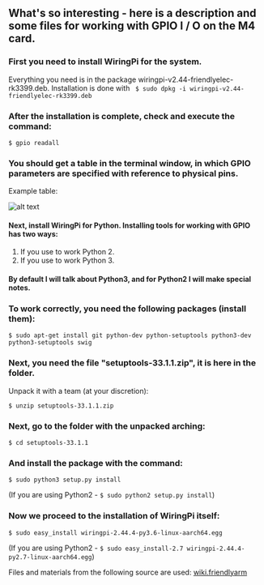 ## What's so interesting - here is a description and some files for working with GPIO I / O on the M4 card.

### First you need to install WiringPi for the system. 
Everything you need is in the package wiringpi-v2.44-friendlyelec-rk3399.deb.
Installation is done with
`` $ sudo dpkg -i wiringpi-v2.44-friendlyelec-rk3399.deb``

### After the installation is complete, check and execute the command:

```$ gpio readall```

### You should get a table in the terminal window, in which GPIO parameters are specified with reference to physical pins.
Example table:

![alt text](https://github.com/Pavelectric/M4/blob/master/M4_Readall.png)


#### Next, install WiringPi for Python. Installing tools for working with GPIO has two ways:
1. If you use to work Python 2.
2. If you use to work Python 3.

#### By default I will talk about Python3, and for Python2 I will make special notes.

### To work correctly, you need the following packages (install them):

```$ sudo apt-get install git python-dev python-setuptools python3-dev python3-setuptools swig```

### Next, you need the file "setuptools-33.1.1.zip", it is here in the folder. 
Unpack it with a team (at your discretion):

```$ unzip setuptools-33.1.1.zip```

### Next, go to the folder with the unpacked arching:

```$ cd setuptools-33.1.1```

### And install the package with the command:

``$ sudo python3 setup.py install``

(If you are using Python2 - ```$ sudo python2 setup.py install```)

### Now we proceed to the installation of WiringPi itself:

```$ sudo easy_install wiringpi-2.44.4-py3.6-linux-aarch64.egg```

(If you are using Python2 - ```$ sudo easy_install-2.7 wiringpi-2.44.4-py2.7-linux-aarch64.egg```)


Files and materials from the following source are used:
[wiki.friendlyarm](http://wiki.friendlyarm.com/wiki/index.php/WiringPi-Python_for_RK3399/zh)
